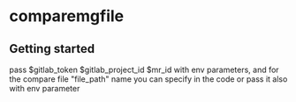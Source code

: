 # comparemgfile



## Getting started
pass $gitlab_token $gitlab_project_id $mr_id with env parameters, and for the compare file "file_path" name you can specify in the code or pass it also with env parameter
